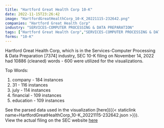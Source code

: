 ```yaml
---
title: "Hartford Great Health Corp 10-K"
date: 2022-11-15T23:26:42
image: "HartfordGreatHealthCorp_10-K_20221115-232642.png"
companies: "Hartford Great Health Corp"
industry: "SERVICES-COMPUTER PROCESSING & DATA PREPARATION"
tags: ["Hartford Great Health Corp","SERVICES-COMPUTER PROCESSING & DATA PREPARATION","11-14-2022","10-K"]
forms: "10-K"
---
```

Hartford Great Health Corp, which is in the Services-Computer Processing & Data Preparation [7374] industry, SEC 10-K filing on November 14, 2022 had 10886 (cleaned) words - 600 were utilized for the visualizations.

Top Words:
1. company - 184 instances
2. 31 - 116 instances
3. july - 114 instances
4. financial - 109 instances
5. education - 109 instances


See the parsed data used in the visualization [here]({{< staticlink name=HartfordGreatHealthCorp_10-K_20221115-232642.json >}}).  
View the actual filing on the SEC website [here](https://www.sec.gov/Archives/edgar/data/1482554/0001493152-22-031843.txt)